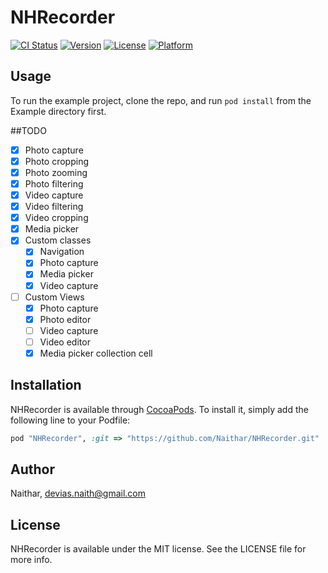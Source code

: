 # NHRecorder

[![CI Status](http://img.shields.io/travis/Naithar/NHRecorder.svg?style=flat)](https://travis-ci.org/Naithar/NHRecorder)
[![Version](https://img.shields.io/cocoapods/v/NHRecorder.svg?style=flat)](http://cocoapods.org/pods/NHRecorder)
[![License](https://img.shields.io/cocoapods/l/NHRecorder.svg?style=flat)](http://cocoapods.org/pods/NHRecorder)
[![Platform](https://img.shields.io/cocoapods/p/NHRecorder.svg?style=flat)](http://cocoapods.org/pods/NHRecorder)

## Usage

To run the example project, clone the repo, and run `pod install` from the Example directory first.

##TODO

- [x] Photo capture
- [x] Photo cropping
- [x] Photo zooming
- [x] Photo filtering
- [x] Video capture
- [x] Video filtering
- [x] Video cropping
- [x] Media picker
- [x] Custom classes
  * [x] Navigation 
  * [x] Photo capture
  * [x] Media picker
  * [x] Video capture
- [ ] Custom Views
  * [x] Photo capture
  * [x] Photo editor
  * [ ] Video capture
  * [ ] Video editor
  * [x] Media picker collection cell

## Installation

NHRecorder is available through [CocoaPods](http://cocoapods.org). To install
it, simply add the following line to your Podfile:

```ruby
pod "NHRecorder", :git => "https://github.com/Naithar/NHRecorder.git"
```

## Author

Naithar, devias.naith@gmail.com

## License

NHRecorder is available under the MIT license. See the LICENSE file for more info.
